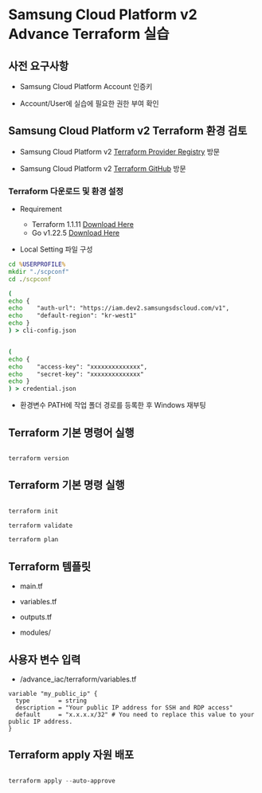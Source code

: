 # Samsung Cloud Platform v2 Advance Terraform 실습

## 사전 요구사항

- Samsung Cloud Platform Account 인증키

- Account/User에 실습에 필요한 권한 부여 확인

## Samsung Cloud Platform v2 Terraform 환경 검토

- Samsung Cloud Platform v2 [Terraform Provider Registry](https://registry.terraform.io/providers/SamsungSDSCloud/samsungcloudplatformv2/latest) 방문

- Samsung Cloud Platform v2 [Terraform GitHub](https://github.com/SamsungSDSCloud/terraform-provider-samsungcloudplatformv2) 방문

### Terraform 다운로드 및 환경 설정

- Requirement

  - Terraform 1.1.11 [Download Here](https://releases.hashicorp.com/terraform/)
  - Go v1.22.5 [Download Here](https://go.dev/dl/)

- Local Setting 파일 구성

```cmd
cd %USERPROFILE%
mkdir "./scpconf"
cd ./scpconf

(
echo {
echo    "auth-url": "https://iam.dev2.samsungsdscloud.com/v1",
echo    "default-region": "kr-west1"
echo }
) > cli-config.json


(
echo {
echo    "access-key": "xxxxxxxxxxxxxx",
echo    "secret-key": "xxxxxxxxxxxxxx"
echo }
) > credential.json
```

- 환경변수 PATH에 작업 폴더 경로를 등록한 후 Windows 재부팅

## Terraform 기본 명령어 실행

```powershell

terraform version

```

## Terraform 기본 명령 실행

```powershell

terraform init

terraform validate

terraform plan
```

## Terraform 템플릿

- main.tf

- variables.tf

- outputs.tf

- modules/

## 사용자 변수 입력

- /advance_iac/terraform/variables.tf

```hcl
variable "my_public_ip" {
  type        = string
  description = "Your public IP address for SSH and RDP access"
  default     = "x.x.x.x/32" # You need to replace this value to your public IP address.
}
```

## Terraform apply 자원 배포

```powershell

terraform apply --auto-approve
```
